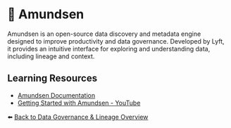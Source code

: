 # 🔗 Amundsen

Amundsen is an open-source data discovery and metadata engine designed to improve productivity and data governance. Developed by Lyft, it provides an intuitive interface for exploring and understanding data, including lineage and context.

## Learning Resources
- [Amundsen Documentation](https://www.amundsen.io/amundsen/)
- [Getting Started with Amundsen - YouTube](https://www.youtube.com/watch?v=PS5eP1yT_Hg)

⬅️ [Back to Data Governance & Lineage Overview](../../README.md#-data-governance--lineage)

